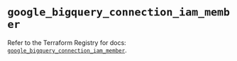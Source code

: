 # `google_bigquery_connection_iam_member`

Refer to the Terraform Registry for docs: [`google_bigquery_connection_iam_member`](https://registry.terraform.io/providers/hashicorp/google-beta/6.7.0/docs/resources/google_bigquery_connection_iam_member).
